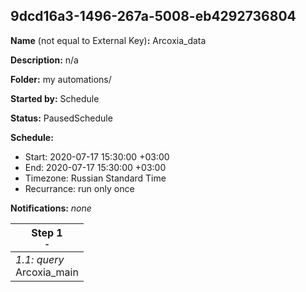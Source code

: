 ## 9dcd16a3-1496-267a-5008-eb4292736804

**Name** (not equal to External Key)**:** Arcoxia_data

**Description:** n/a

**Folder:** my automations/

**Started by:** Schedule

**Status:** PausedSchedule

**Schedule:**

* Start: 2020-07-17 15:30:00 +03:00
* End: 2020-07-17 15:30:00 +03:00
* Timezone: Russian Standard Time
* Recurrance: run only once

**Notifications:** _none_


| Step 1<br>_<small>-</small>_ |
| --- |
| _1.1: query_<br>Arcoxia_main |
